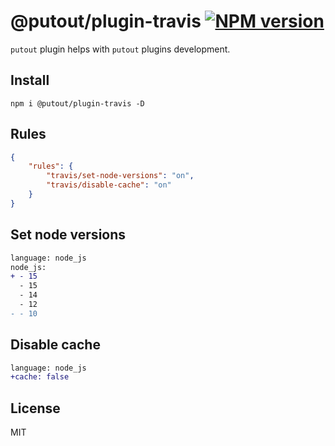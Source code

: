 # @putout/plugin-travis [![NPM version][NPMIMGURL]][NPMURL]

[NPMIMGURL]: https://img.shields.io/npm/v/@putout/plugin-travis.svg?style=flat&longCache=true
[NPMURL]: https://npmjs.org/package/@putout/plugin-travis"npm"

`putout` plugin helps with `putout` plugins development.

## Install

```
npm i @putout/plugin-travis -D
```

## Rules

```json
{
    "rules": {
        "travis/set-node-versions": "on",
        "travis/disable-cache": "on"
    }
}
```

## Set node versions

```diff
language: node_js
node_js:
+ - 15
  - 15
  - 14
  - 12
- - 10
```

## Disable cache

```diff
language: node_js
+cache: false
```

## License

MIT
